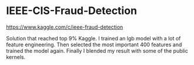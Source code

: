 # IEEE-CIS-Fraud-Detection

https://www.kaggle.com/c/ieee-fraud-detection

Solution that reached top 9% Kaggle. I trained an lgb model with a lot of feature engineering. Then selected the most important 400 features and trained the model again. Finally I blended my result with some of the public kernels.